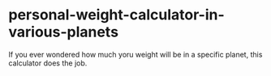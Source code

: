 # personal-weight-calculator-in-various-planets
If you ever wondered how much yoru weight will be in a specific planet, this calculator does the job.
